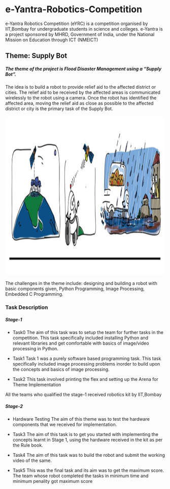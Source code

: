 # e-Yantra-Robotics-Competition
e-Yantra Robotics Competition (eYRC) is a competition organised by IIT,Bombay for undergraduate students in science and colleges.
e-Yantra is a project sponsored by MHRD, Government of India, under the National Mission on Education through ICT (NMEICT)

## Theme: Supply Bot
##### The theme of the project is Flood Disaster Management using a “Supply Bot”.
The idea is to build a robot to provide relief aid to the affected district or cities. The relief aid to be received by the affected areas is communicated wirelessly to the robot using a camera. Once the robot has
identified the affected area, moving the relief aid as close as possible to the affected district or city is the primary task of the Supply Bot.

<img src="Resources/theme_img.png" width="1300" height="500">

The challenges in the theme include: designing and building a robot with basic components given,
Python Programming, Image Processing, Embedded C Programming.



### Task Description

##### Stage-1
* Task0
The aim of this task was to setup the team for further tasks in the competition. This task specifically included installing Python and relevant libraries and get
comfortable with basics of image/video processing in Python.

* Task1
Task 1 was a purely software based programming task. This task specifically included image processing problems inorder to build upon the concepts and basics of image processing.

* Task2
This task involved printing the flex and setting up the Arena for Theme Implementation

All the teams who qualified the stage-1 received robotics kit by IIT,Bombay

##### Stage-2
* Hardware Testing
The aim of this theme was to test the hardware components that we received for implementation.

* Task3
The aim of this task is to get you started with implementing the concepts learnt in Stage 1, using the hardware received in the kit as per the Rule book.

* Task4
The aim of this task was to build the robot and submit the working video of the same.

* Task5
This was the final task and its aim was to get the maximum score. The team whose robot completed the tasks in minimum time and minimum penality got maximum score



